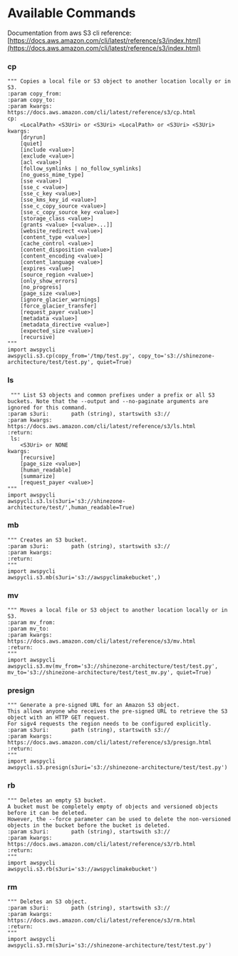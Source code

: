# Available Commands

   Documentation from aws S3 cli reference: [https://docs.aws.amazon.com/cli/latest/reference/s3/index.html](https://docs.aws.amazon.com/cli/latest/reference/s3/index.html)

### cp
    """ Copies a local file or S3 object to another location locally or in S3.
    :param copy_from: 
    :param copy_to:
    :param kwargs:      https://docs.aws.amazon.com/cli/latest/reference/s3/cp.html
    cp:
        <LocalPath> <S3Uri> or <S3Uri> <LocalPath> or <S3Uri> <S3Uri>
    kwargs:
        [dryrun]
        [quiet]
        [include <value>]
        [exclude <value>]
        [acl <value>]
        [follow_symlinks | no_follow_symlinks]
        [no_guess_mime_type]
        [sse <value>]
        [sse_c <value>]
        [sse_c_key <value>]
        [sse_kms_key_id <value>]
        [sse_c_copy_source <value>]
        [sse_c_copy_source_key <value>]
        [storage_class <value>]
        [grants <value> [<value>...]]
        [website_redirect <value>]
        [content_type <value>]
        [cache_control <value>]
        [content_disposition <value>]
        [content_encoding <value>]
        [content_language <value>]
        [expires <value>]
        [source_region <value>]
        [only_show_errors]
        [no_progress]
        [page_size <value>]
        [ignore_glacier_warnings]
        [force_glacier_transfer]
        [request_payer <value>]
        [metadata <value>]
        [metadata_directive <value>]
        [expected_size <value>]
        [recursive]
    """
    import awspycli
    awspycli.s3.cp(copy_from='/tmp/test.py', copy_to='s3://shinezone-architecture/test/test.py', quiet=True)

### ls
     """ List S3 objects and common prefixes under a prefix or all S3 buckets. Note that the --output and --no-paginate arguments are ignored for this command.
    :param s3uri:       path (string), startswith s3://
    :param kwargs:      https://docs.aws.amazon.com/cli/latest/reference/s3/ls.html
    :return:
     ls:
        <S3Uri> or NONE
    kwargs:
        [recursive]
        [page_size <value>]
        [human_readable]
        [summarize]
        [request_payer <value>]
    """
    import awspycli
    awspycli.s3.ls(s3uri='s3://shinezone-architecture/test/',human_readable=True)

### mb
    """ Creates an S3 bucket.
    :param s3uri:       path (string), startswith s3://
    :param kwargs:
    :return:
    """
    import awspycli
    awspycli.s3.mb(s3uri='s3://awspyclimakebucket',)

### mv
    """ Moves a local file or S3 object to another location locally or in S3.
    :param mv_from:
    :param mv_to:
    :param kwargs:      https://docs.aws.amazon.com/cli/latest/reference/s3/mv.html
    :return:
    """
    import awspycli
    awspycli.s3.mv(mv_from='s3://shinezone-architecture/test/test.py', mv_to='s3://shinezone-architecture/test/test_mv.py', quiet=True)

### presign
    """ Generate a pre-signed URL for an Amazon S3 object.
    This allows anyone who receives the pre-signed URL to retrieve the S3 object with an HTTP GET request.
    For sigv4 requests the region needs to be configured explicitly.
    :param s3uri:       path (string), startswith s3://
    :param kwargs:      https://docs.aws.amazon.com/cli/latest/reference/s3/presign.html
    :return:
    """
    import awspycli
    awspycli.s3.presign(s3uri='s3://shinezone-architecture/test/test.py')

### rb
    """ Deletes an empty S3 bucket.
    A bucket must be completely empty of objects and versioned objects before it can be deleted.
    However, the --force parameter can be used to delete the non-versioned objects in the bucket before the bucket is deleted.
    :param s3uri:       path (string), startswith s3://
    :param kwargs:      https://docs.aws.amazon.com/cli/latest/reference/s3/rb.html
    :return:
    """
    import awspycli
    awspycli.s3.rb(s3uri='s3://awspyclimakebucket')

### rm
    """ Deletes an S3 object.
    :param s3uri:       path (string), startswith s3://
    :param kwargs:      https://docs.aws.amazon.com/cli/latest/reference/s3/rm.html
    :return:
    """
    import awspycli
    awspycli.s3.rm(s3uri='s3://shinezone-architecture/test/test.py')

